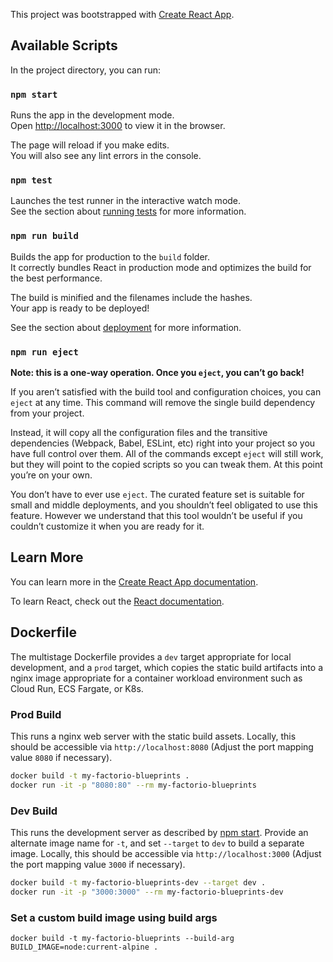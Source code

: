This project was bootstrapped with [Create React App](https://github.com/facebook/create-react-app).

## Available Scripts

In the project directory, you can run:

### `npm start`

Runs the app in the development mode.<br>
Open [http://localhost:3000](http://localhost:3000) to view it in the browser.

The page will reload if you make edits.<br>
You will also see any lint errors in the console.

### `npm test`

Launches the test runner in the interactive watch mode.<br>
See the section about [running tests](https://facebook.github.io/create-react-app/docs/running-tests) for more information.

### `npm run build`

Builds the app for production to the `build` folder.<br>
It correctly bundles React in production mode and optimizes the build for the best performance.

The build is minified and the filenames include the hashes.<br>
Your app is ready to be deployed!

See the section about [deployment](https://facebook.github.io/create-react-app/docs/deployment) for more information.

### `npm run eject`

**Note: this is a one-way operation. Once you `eject`, you can’t go back!**

If you aren’t satisfied with the build tool and configuration choices, you can `eject` at any time. This command will remove the single build dependency from your project.

Instead, it will copy all the configuration files and the transitive dependencies (Webpack, Babel, ESLint, etc) right into your project so you have full control over them. All of the commands except `eject` will still work, but they will point to the copied scripts so you can tweak them. At this point you’re on your own.

You don’t have to ever use `eject`. The curated feature set is suitable for small and middle deployments, and you shouldn’t feel obligated to use this feature. However we understand that this tool wouldn’t be useful if you couldn’t customize it when you are ready for it.

## Learn More

You can learn more in the [Create React App documentation](https://facebook.github.io/create-react-app/docs/getting-started).

To learn React, check out the [React documentation](https://reactjs.org/).

## Dockerfile

The multistage Dockerfile provides a `dev` target appropriate for local development, and a `prod` target, which copies the static build artifacts into a nginx image appropriate for a container workload environment such as Cloud Run, ECS Fargate, or K8s.

### Prod Build
This runs a nginx web server with the static build assets. Locally, this should be accessible via `http://localhost:8080` (Adjust the port mapping value `8080` if necessary).
```bash
docker build -t my-factorio-blueprints .
docker run -it -p "8080:80" --rm my-factorio-blueprints
```
### Dev Build
This runs the development server as described by [npm start](#npm-start).
Provide an alternate image name for `-t`, and set `--target` to `dev` to build a separate image. Locally, this should be accessible via `http://localhost:3000` (Adjust the port mapping value `3000` if necessary).
```bash
docker build -t my-factorio-blueprints-dev --target dev .
docker run -it -p "3000:3000" --rm my-factorio-blueprints-dev
```

### Set a custom build image using build args

```
docker build -t my-factorio-blueprints --build-arg BUILD_IMAGE=node:current-alpine .
```